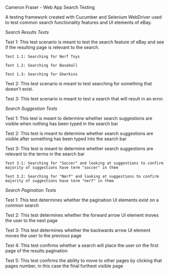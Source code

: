 Cameron Fraser - Web App Search Testing

A testing framework created with Cucumber and Selenium WebDriver used to test common search functionality features and UI elements of eBay.

*Search Results Tests*

Test 1: This test scenario is meant to test the search feature of eBay and see if the resulting page is relevant to the search.

    Test 1.1: Searching for Nerf Toys

    Test 1.2: Searching for Baseball

    Test 1.3: Searching for Gherkins

Test 2: This test scenario is meant to test searching for something that doesn't exist.

Test 3: This test scenario is meant to test a search that will result in an error.

*Search Suggestion Tests*

Test 1: This test is meant to determine whether search suggestions are visible when nothing has been typed in the search bar

Test 2: This test is meant to determine whether search suggestions are visible after something has been typed into the search bar

Test 3: This test is meant to determine whether search suggestions are relevant to the terms in the search bar

    Test 3.1: Searching for "Soccer" and looking at suggestions to confirm majority of suggestions have term "soccer" in them

    Test 3.2: Searching for "Nerf" and looking at suggestions to confirm majority of suggestions have term "nerf" in them

*Search Pagination Tests*

Test 1: This test determines whether the pagination UI elements exist on a common search

Test 2: This test determines whether the forward arrow UI element moves the user to the next page

Test 3: This test determines whether the backwards arrow UI element moves the user to the previous page

Test 4: This test confirms whether a search will place the user on the first page of the results pagination

Test 5: This test confirms the ability to move to other pages by clicking that pages number, in this case the final furthest visible page

